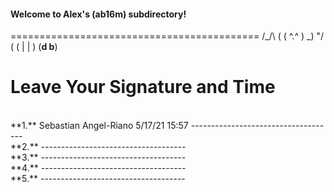 #### Welcome to Alex's (ab16m) subdirectory!
===========================================
 				/\_/\  (
 				( ^.^ ) _)
  				 \"/  (
				 ( | | )
				(__d b__)

Leave Your Signature and Time
=============================
<br>
**1.** Sebastian Angel-Riano 5/17/21    15:57
------------------------------------
<br>
**2.** 
------------------------------------
<br>
**3.** 
------------------------------------
<br>
**4.** 
------------------------------------
<br>
**5.** 
------------------------------------
